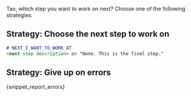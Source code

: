 Tao, which step you want to work on next? Choose one of the following strategies:

## Strategy: Choose the next step to work on

 ```markdown
 # NEXT_I_WANT_TO_WORK_AT
<next step description> or "None. This is the final step."
 ```

## Strategy: Give up on errors

{snippet_report_errors}
